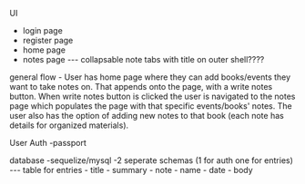 UI
- login page
- register page
- home page
- notes page --- collapsable note tabs with title on outer shell????

general flow - User has home page where they can add books/events they want to take notes on.  That appends onto the page, with a write notes button.  When write notes button is clicked the user is navigated to the notes page which populates the page with that specific events/books' notes.  The user also has the option of adding new notes to that book (each note has details for organized materials).

User Auth
-passport

database
-sequelize/mysql
-2 seperate schemas (1 for auth one for entries)
    --- table for entries
            - title
            - summary
            - note
                - name
                - date
                - body
                
